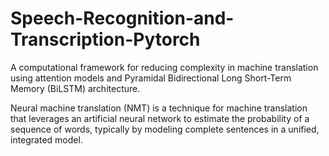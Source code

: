# Speech-Recognition-and-Transcription-Pytorch
A computational framework for reducing complexity in machine translation using attention models and Pyramidal Bidirectional Long Short-Term Memory (BiLSTM) architecture.


Neural machine translation (NMT) is a technique for machine translation that leverages an artificial neural network to estimate the probability of a sequence of words, typically by modeling complete sentences in a unified, integrated model.
